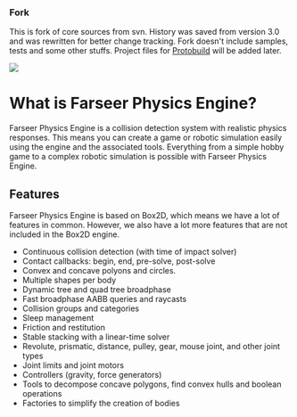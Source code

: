 ### Fork

This is fork of core sources from svn. History was saved from version 3.0 and was rewritten for better change tracking. Fork doesn't include samples, tests and some other stuffs. Project files for [Protobuild](http://protobuild.org/) will be added later.

![](https://cnonim.github.io/farseer/images/logo.png)

# What is Farseer Physics Engine?

Farseer Physics Engine is a collision detection system with realistic physics responses. This means you can create a game or robotic simulation easily using the engine and the associated tools. Everything from a simple hobby game to a complex robotic simulation is possible with Farseer Physics Engine.

## Features

Farseer Physics Engine is based on Box2D, which means we have a lot of features in common. However, we also have a lot more features that are not included in the Box2D engine.

* Continuous collision detection (with time of impact solver)
* Contact callbacks: begin, end, pre-solve, post-solve
* Convex and concave polyons and circles.
* Multiple shapes per body
* Dynamic tree and quad tree broadphase
* Fast broadphase AABB queries and raycasts
* Collision groups and categories
* Sleep management
* Friction and restitution
* Stable stacking with a linear-time solver
* Revolute, prismatic, distance, pulley, gear, mouse joint, and other joint types
* Joint limits and joint motors
* Controllers (gravity, force generators)
* Tools to decompose concave polygons, find convex hulls and boolean operations
* Factories to simplify the creation of bodies